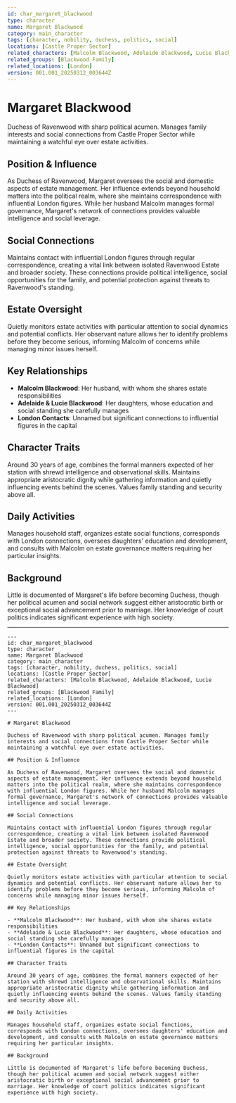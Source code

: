 ```yaml
---
id: char_margaret_blackwood
type: character
name: Margaret Blackwood
category: main_character
tags: [character, nobility, duchess, politics, social]
locations: [Castle Proper Sector]
related_characters: [Malcolm Blackwood, Adelaide Blackwood, Lucie Blackwood]
related_groups: [Blackwood Family]
related_locations: [London]
version: 001.001_20250312_003644Z
---
```


# Margaret Blackwood

Duchess of Ravenwood with sharp political acumen. Manages family interests and social connections from Castle Proper Sector while maintaining a watchful eye over estate activities.

## Position & Influence

As Duchess of Ravenwood, Margaret oversees the social and domestic aspects of estate management. Her influence extends beyond household matters into the political realm, where she maintains correspondence with influential London figures. While her husband Malcolm manages formal governance, Margaret's network of connections provides valuable intelligence and social leverage.

## Social Connections

Maintains contact with influential London figures through regular correspondence, creating a vital link between isolated Ravenwood Estate and broader society. These connections provide political intelligence, social opportunities for the family, and potential protection against threats to Ravenwood's standing.

## Estate Oversight

Quietly monitors estate activities with particular attention to social dynamics and potential conflicts. Her observant nature allows her to identify problems before they become serious, informing Malcolm of concerns while managing minor issues herself.

## Key Relationships

- **Malcolm Blackwood**: Her husband, with whom she shares estate responsibilities
- **Adelaide & Lucie Blackwood**: Her daughters, whose education and social standing she carefully manages
- **London Contacts**: Unnamed but significant connections to influential figures in the capital

## Character Traits

Around 30 years of age, combines the formal manners expected of her station with shrewd intelligence and observational skills. Maintains appropriate aristocratic dignity while gathering information and quietly influencing events behind the scenes. Values family standing and security above all.

## Daily Activities

Manages household staff, organizes estate social functions, corresponds with London connections, oversees daughters' education and development, and consults with Malcolm on estate governance matters requiring her particular insights.

## Background

Little is documented of Margaret's life before becoming Duchess, though her political acumen and social network suggest either aristocratic birth or exceptional social advancement prior to marriage. Her knowledge of court politics indicates significant experience with high society.

---

```
---
id: char_margaret_blackwood
type: character
name: Margaret Blackwood
category: main_character
tags: [character, nobility, duchess, politics, social]
locations: [Castle Proper Sector]
related_characters: [Malcolm Blackwood, Adelaide Blackwood, Lucie Blackwood]
related_groups: [Blackwood Family]
related_locations: [London]
version: 001.001_20250312_003644Z
---

# Margaret Blackwood

Duchess of Ravenwood with sharp political acumen. Manages family interests and social connections from Castle Proper Sector while maintaining a watchful eye over estate activities.

## Position & Influence

As Duchess of Ravenwood, Margaret oversees the social and domestic aspects of estate management. Her influence extends beyond household matters into the political realm, where she maintains correspondence with influential London figures. While her husband Malcolm manages formal governance, Margaret's network of connections provides valuable intelligence and social leverage.

## Social Connections

Maintains contact with influential London figures through regular correspondence, creating a vital link between isolated Ravenwood Estate and broader society. These connections provide political intelligence, social opportunities for the family, and potential protection against threats to Ravenwood's standing.

## Estate Oversight

Quietly monitors estate activities with particular attention to social dynamics and potential conflicts. Her observant nature allows her to identify problems before they become serious, informing Malcolm of concerns while managing minor issues herself.

## Key Relationships

- **Malcolm Blackwood**: Her husband, with whom she shares estate responsibilities
- **Adelaide & Lucie Blackwood**: Her daughters, whose education and social standing she carefully manages
- **London Contacts**: Unnamed but significant connections to influential figures in the capital

## Character Traits

Around 30 years of age, combines the formal manners expected of her station with shrewd intelligence and observational skills. Maintains appropriate aristocratic dignity while gathering information and quietly influencing events behind the scenes. Values family standing and security above all.

## Daily Activities

Manages household staff, organizes estate social functions, corresponds with London connections, oversees daughters' education and development, and consults with Malcolm on estate governance matters requiring her particular insights.

## Background

Little is documented of Margaret's life before becoming Duchess, though her political acumen and social network suggest either aristocratic birth or exceptional social advancement prior to marriage. Her knowledge of court politics indicates significant experience with high society.
```